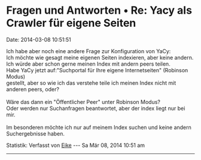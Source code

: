 Fragen und Antworten • Re: Yacy als Crawler für eigene Seiten
=============================================================

Date: 2014-03-08 10:51:51

Ich habe aber noch eine andere Frage zur Konfiguration von YaCy:\
Ich möchte wie gesagt meine eigenen Seiten indexieren, aber keine
andern.\
Ich würde aber schon gerne meinen Index mit andern peers teilen.\
Habe YaCy jetzt auf:\"Suchportal für Ihre eigene Internetseiten\"
(Robinson Modus)\
gestellt, aber so wie ich das verstehe teile ich meinen Index nicht mit
anderen peers, oder?\
\
Wäre das dann ein \"Öffentlicher Peer\" unter Robinson Modus?\
Oder werden nur Suchanfragen beantwortet, aber der index liegt nur bei
mir.\
\
Im besonderen möchte ich nur auf meinem Index suchen und keine andern
Suchergebnisse haben.

Statistik: Verfasst von
[Eike](http://forum.yacy-websuche.de/memberlist.php?mode=viewprofile&u=9377)
--- Sa Mär 08, 2014 10:51 am

------------------------------------------------------------------------
